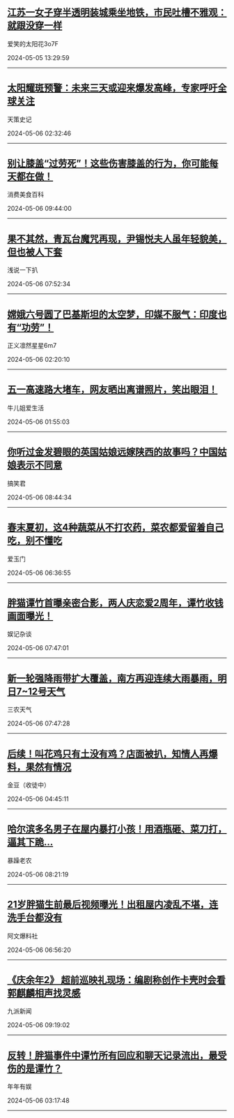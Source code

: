 ## [江苏一女子穿半透明装城乘坐地铁，市民吐槽不雅观：就跟没穿一样](https://toutiao.com/group/7365444196674617891/)

爱笑的太阳花3o7F

2024-05-05 13:29:59

---
## [太阳耀斑预警：未来三天或迎来爆发高峰，专家呼吁全球关注](https://toutiao.com/group/7365708966594265663/)

天策史记

2024-05-06 02:32:46

---
## [别让膝盖“过劳死”！这些伤害膝盖的行为，你可能每天都在做！](https://toutiao.com/group/7365787619026027060/)

消费美食百科

2024-05-06 09:44:00

---
## [果不其然，青瓦台魔咒再现，尹锡悦夫人虽年轻貌美，但也被人下套](https://toutiao.com/group/7365783624698020367/)

浅说一下扒

2024-05-06 07:52:34

---
## [嫦娥六号圆了巴基斯坦的太空梦，印媒不服气：印度也有“功劳”！](https://toutiao.com/group/7365705241263735315/)

正义凛然星星6m7

2024-05-06 02:20:10

---
## [五一高速路大堵车，网友晒出离谱照片，笑出眼泪！](https://toutiao.com/group/7365699241865462307/)

牛儿姐爱生活

2024-05-06 01:55:03

---
## [你听过金发碧眼的英国姑娘远嫁陕西的故事吗？中国姑娘表示不同意](https://toutiao.com/group/7365795217443750434/)

搞笑君

2024-05-06 08:44:34

---
## [春末夏初，这4种蔬菜从不打农药，菜农都爱留着自己吃，别不懂吃](https://toutiao.com/group/7365771866008551999/)

爱玉门

2024-05-06 06:36:55

---
## [胖猫谭竹首曝亲密合影，两人庆恋爱2周年，谭竹收钱画面曝光！](https://toutiao.com/group/7365787943291699750/)

娱记杂谈

2024-05-06 07:47:01

---
## [新一轮强降雨带扩大覆盖，南方再迎连续大雨暴雨，明日7~12号天气](https://toutiao.com/group/7365478011111834150/)

三农天气

2024-05-06 07:47:28

---
## [后续！叫花鸡只有土没有鸡？店面被扒，知情人再爆料，果然有情况](https://toutiao.com/group/7365710496755941915/)

金豆（收徒中）

2024-05-06 04:45:11

---
## [哈尔滨多名男子在屋内暴打小孩！用酒瓶砸、菜刀打，逼其下跪…](https://toutiao.com/group/7365788232610578955/)

暴躁老农

2024-05-06 08:21:19

---
## [21岁胖猫生前最后视频曝光！出租屋内凌乱不堪，连洗手台都没有](https://toutiao.com/group/7365774329944064524/)

阿文爆料社

2024-05-06 06:56:20

---
## [《庆余年2》 超前巡映礼现场：编剧称创作卡壳时会看郭麒麟相声找灵感](http://feed.huiwen.co/rssv2/toutiaohao_article_ttjpnews_9fc19a1f956448fb9826b9fcb4695509/item/IL214715J9P8030.html)

九派新闻

2024-05-06 09:19:02

---
## [反转！胖猫事件中谭竹所有回应和聊天记录流出，最受伤的是谭竹？](https://toutiao.com/group/7365720310810984996/)

年年有娱

2024-05-06 03:17:48

---
